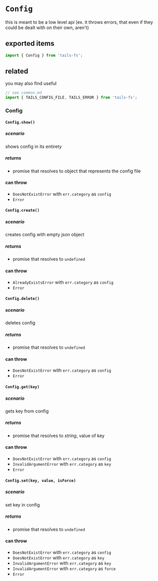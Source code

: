 # `Config`

this is meant to be a low level api (ex. it throws errors, that even if they could be dealt with on their own, aren't)

## exported items

```js
import { Config } from 'tails-fs';
```

## related

you may also find useful

```js
// see common.md
import { TAILS_CONFIG_FILE, TAILS_ERROR } from 'tails-fs';
```

### Config

#### `Config.show()`

##### scenario

shows config in its entirety

##### returns

- promise that resolves to object that represents the config file

#### can throw

- `DoesNotExistError` with `err.category` as `config`
- `Error`

#### `Config.create()`

##### scenario

creates config with empty json object

##### returns

- promise that resolves to `undefined`

#### can throw

- `AlreadyExistsError` with `err.category` as `config`
- `Error`

#### `Config.delete()`

##### scenario

deletes config

##### returns

- promise that resolves to `undefined`

#### can throw

- `DoesNotExistError` with `err.category` as `config`
- `Error`

#### `Config.get(key)`

##### scenario

gets key from config

##### returns

- promise that resolves to _string_, value of key

#### can throw

- `DoesNotExistError` with `err.category` as `config`
- `InvalidArgumentError` with `err.category` as `key`
- `Error`

#### `Config.set(key, value, isForce)`

##### scenario

set key in config

##### returns

- promise that resolves to `undefined`

#### can throw

- `DoesNotExistError` with `err.category` as `config`
- `DoesNotExistError` with `err.category` as `key`
- `InvalidArgumentError` with `err.category` as `key`
- `InvalidArgumentError` with `err.category` as `force`
- `Error`
